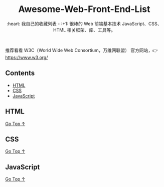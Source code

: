 <div align="center">
  <h1>Awesome-Web-Front-End-List</h1>

  <p>:heart: 我自己的收藏列表 - :+1: 很棒的 Web 前端基本技术 JavaScript、CSS、HTML 相关框架、库、工具等。</p>
</div>

<br />

推荐看看 W3C（World Wide Web Consortium，万维网联盟） 官方网站，:point_right: https://www.w3.org/

## Contents

- [HTML](#html)
- [CSS](#css)
- [JavaScript](#javascript)

## HTML

[Go Top ↑](#awesome-web-front-end-list)

## CSS

[Go Top ↑](#awesome-web-front-end-list)

## JavaScript

[Go Top ↑](#awesome-web-front-end-list)
